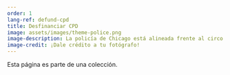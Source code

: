 ```yaml
---
order: 1
lang-ref: defund-cpd
title: Desfinanciar CPD
image: assets/images/theme-police.png
image-description: La policía de Chicago está alineada frente al circo Ringling Bros.
image-credit: ¡Dale crédito a tu fotógrafo!
---
```


Esta página es parte de una colección.
